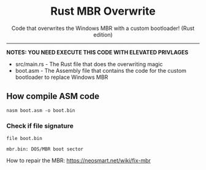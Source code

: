 <div align="center">

  # Rust MBR Overwrite
  Code that overwrites the Windows MBR with a custom bootloader! (Rust edition)

</div>

---

**NOTES: YOU NEED EXECUTE THIS CODE WITH ELEVATED PRIVLAGES**

- src/main.rs - The Rust file that does the overwriting magic
- boot.asm - The Assembly file that contains the code for the custom bootloader to replace Windows MBR

## How compile ASM code
`nasm boot.asm -o boot.bin`
### Check if file signature
`file boot.bin`

```
mbr.bin: DOS/MBR boot sector
```

How to repair the MBR:
https://neosmart.net/wiki/fix-mbr
